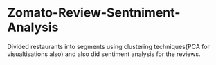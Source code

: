 # Zomato-Review-Sentniment-Analysis
Divided restaurants into segments using clustering techniques(PCA for visualtisations also) and also did sentiment analysis for the reviews.
